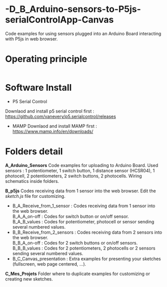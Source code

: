 # -D_B_Arduino-sensors-to-P5js-serialControlApp-Canvas
Code examples for using sensors plugged into an Arduino Board interacting with P5js in web browser.


# Operating principle

<img class="aligncenter wp-image-2502 size-full" src="http://www.online-courses.julien-drochon.net/wp-content/uploads/2018/05/arduino-sensor-to-p5js-01.png" alt=""/>

# Software Install

 - P5 Serial Control

Downlaod and install p5 serial control first : https://github.com/vanevery/p5.serialcontrol/releases

 - MAMP
Downlaod and install MAMP first : https://www.mamp.info/en/downloads/

# Folders detail 


**A_Arduino_Sensors**
Code examples for uploading to Arduino Board. Used sensors : 1 potentiometer, 1 switch button, 1 distance sensor (HCSR04), 1 photocell, 2 potentiometers, 2 switch buttons, 2 photocells. Wiring schematics inside folders.

**B_p5js**
Codes receiving data from 1 sensor into the web browser. Edit the *sketch.js* file for customizing.
 - B_A_Receive_from_1_sensor : 
Codes receiving data from 1 sensor into the web browser.
<br>B_A_A_on-off : 
Codes for switch button or on/off sensor.
<br> B_A_B_values : 
Codes for potentiometer, photocell or sensor sending several numbered values.
 - B_B_Receive_from_2_sensors : 
Codes receiving data from 2 sensors into the web browser.
<br>B_B_A_on-off : 
Codes for 2 switch buttons or on/off sensors.
<br>B_B_B_values : 
Codes for 2 potentiometers, 2 photocells or 2 sensors sending several numbered values.
 - B_C_Canvas_presentation : 
 Extra examples for presenting your sketches (fullscreen, web page centered, …).
 
**C_Mes_Projets**
Folder where to duplicate examples for customizing or creating new sketches.
